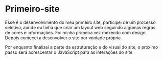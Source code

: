 # Primeiro-site
 Esse é o desenvolvimento do meu primeiro site, participei de um processo seletivo, aonde eu tinha que criar um layout web seguindo algumas regras de cores e informações. Foi minha primeira vez mexendo com design. Depois comecei a desenvolver o site por vontade própria.

 Por enquanto finalizei a parte da estruturação e do visual do site, o próximo passo será acrescentar o JavaScript para as interações do site.
